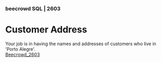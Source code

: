 ﻿### beecrowd SQL | 2603 

# Customer Address

Your job is in having the names and addresses of customers who live in 'Porto Alegre'.\
[Beecrowd_2603](https://resources.beecrowd.com/repository/UOJ_2603_en.html)
